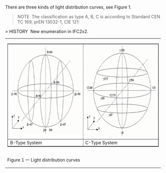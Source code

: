 ﻿There are three kinds of light distribution curves, see Figure 1.

> NOTE&nbsp; The classification as type A, B, C is according to Standard CEN TC 169, prEN 13032-1, CIE 121:

<table


<tr><td>
<table border="1"> 
<tr> 
  <td><img src="../../../../../../figures/ifclightdistributioncurveenum_b-plane.gif" alt="B-Type" width="300" height="300" border="0"></td> 
  <td><img src="../../../../../../figures/ifclightdistributioncurveenum_c-plane.gif" alt="C-Type" width="300" height="300" border="0"></td> 
</tr> 
<tr> 
  <td>B-Type System</td> 
  <td>C-Type System</td> 
</tr> 
</table> 
</td></tr><tr><td><p class="figure">Figure 1 &mdash; Light distribution curves</p></td></tr>
> HISTORY&nbsp; New enumeration in IFC2x2.